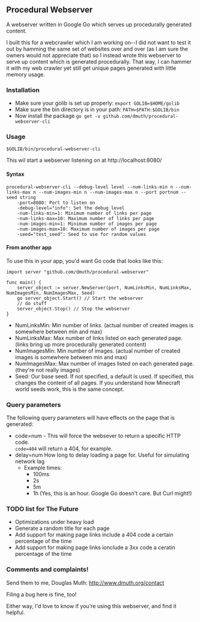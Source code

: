 ## Procedural Webserver

A webserver written in Google Go which serves up procedurally generated content.

I built this for a webcrawler which I am working on--I did not want to test 
it out by hamming the same set of websites over and over (as I am sure the
owners would not appreciate that) so I instead wrote this webserver to serve 
up content which is generated procedurally.  That way, I can hammer it with my 
web crawler yet still get unique pages generated with little memory usage.

### Installation

- Make sure your golib is set up properly: `export GOLIB=$HOME/golib`
- Make sure the bin directory is in your path: `PATH=$PATH:$GOLIB/bin`
- Now install the package `go get -v github.com/dmuth/procedural-webserver-cli`

### Usage

`$GOLIB/bin/procedural-webserver-cli`

This wil start a webserver listening on at http://localhost:8080/

#### Syntax

    procedural-webserver-cli --debug-level level --num-links-min n --num-links-max n --num-images-min n --num-images-max n --port portnum --seed string
        -port=8080: Port to listen on
        -debug-level="info": Set the debug level
        -num-links-min=1: Minimum number of links per page
        -num-links-max=10: Maximum number of links per page
        -num-images-min=1: Minimum number of images per page
        -num-images-max=10: Maximum number of images per page
        -seed="test_seed": Seed to use for random values


#### From another app

To use this in your app, you'd want Go code that looks like this:

    import server "github.com/dmuth/procedural-webserver"

    func main() {
        server_object := server.NewServer(port, NumLinksMin, NumLinksMax, NumImagesMin, NumImagesMax, Seed)
        go server_object.Start() // Start the webserver
        // do stuff
        server_object.Stop() // Stop the webserver
    }

- NumLinksMin: Min number of links. (actual number of created images is somewhere between min and max)
- NumLinksMax: Max number of links listed on each generated page. (links bring up more procedurally generated content)
- NumImagesMin: Min number of images. (actual number of created images is somewhere between min and max)
- NumImagesMax: Max number of images listed on each generated page. (they're not really images)
- Seed: Our base seed. If not specified, a default is used.  If specified, this changes the content of 
all pages. If you understand how Minecraft world seeds work, this is the same concept.
    

### Query parameters

The following query parameters will have effects on the page that is generated:

- code=num - This will force the websever to return a specific HTTP code.  
    `code=404` will return a 404, for example.
- delay=num How long to delay loading a page for.  Useful for simulating network lag
    - Example times: 
        - 100ms
        - 2s
        - 5m
        - 1h (Yes, this is an hour.  Google Go doesn't care. But Curl might!)
 
### TODO list for The Future
- Optimizations under heavy load
- Generate a random title for each page
- Add support for making page links include a 404 code a certain percentage of the time
- Add support for making page links ionclude a 3xx code a ceratin percentage of the time

### Comments and complaints!

Send them to me, Douglas Muth: http://www.dmuth.org/contact

Filing a bug here is fine, too!

Either way, I'd love to know if you're using this webserver, and find it helpful.

